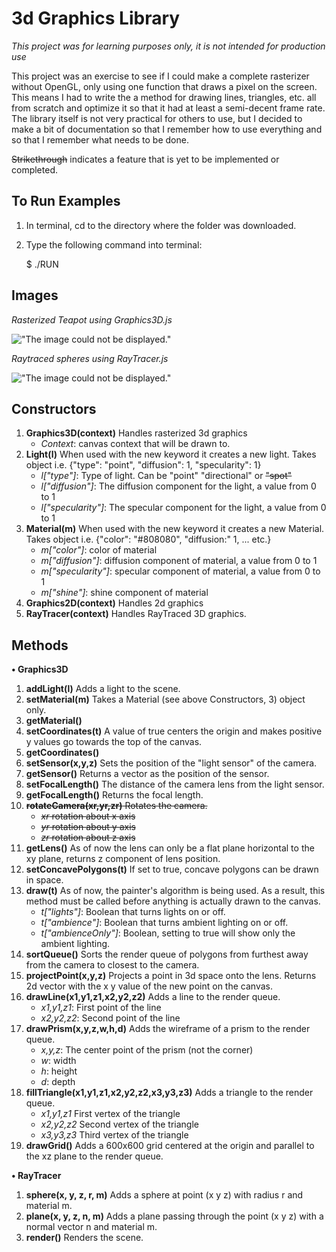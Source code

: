 3d Graphics Library
===================
*This project was for learning purposes only, it is not intended for production use*

This project was an exercise to see if I could make a complete rasterizer without OpenGL, only using one function that draws a pixel on the screen. This means I had to write the a method for drawing lines, triangles, etc. all from scratch and optimize it so that it had at least a semi-decent frame rate. The library itself is not very practical for others to use, but I decided to make a bit of documentation so that I remember how to use everything and so that I remember what needs to be done.

~~Strikethrough~~ indicates a feature that is yet to be implemented or completed. 

To Run Examples
---------------

1. In terminal, cd to the directory where the folder was downloaded.
2. Type the following command into terminal:

    $ ./RUN
 
Images
------

*Rasterized Teapot using Graphics3D.js*

!["The image could not be displayed."](https://raw.github.com/Wikiemol/Graphics-API/master/images/teapot.gif "Rasterized Teapot")

*Raytraced spheres using RayTracer.js*

!["The image could not be displayed."](https://raw.github.com/Wikiemol/Graphics-API/master/images/raytracer.gif "Raytraced Spheres")


Constructors
------------

1. **Graphics3D(context)** Handles rasterized 3d graphics
    - *Context*: canvas context that will be drawn to.
2. **Light(l)** When used with the new keyword it creates a new light. Takes object i.e. {"type": "point", "diffusion": 1, "specularity": 1}
    - *l["type"]*: Type of light. Can be "point" "directional" or ~~"spot"~~
    - *l["diffusion"]*: The diffusion component for the light, a value from 0 to 1
    - *l["specularity"]*: The specular component for the light, a value from 0 to 1
3. **Material(m)** When used with the new keyword it creates a new Material. Takes object i.e. {"color": "#808080", "diffusion:" 1, ... etc.}
    - *m["color"]*: color of material
    - *m["diffusion"]*: diffusion component of material, a value from 0 to 1
    - *m["specularity"]*: specular component of material, a value from 0 to 1
    - *m["shine"]*: shine component of material
4. **Graphics2D(context)** Handles 2d graphics
5. **RayTracer(context)** Handles RayTraced 3D graphics.

Methods 
-------

**• Graphics3D**

1. **addLight(l)** Adds a light to the scene.
2. **setMaterial(m)** Takes a Material (see above Constructors, 3) object only.
3. **getMaterial()**
4. **setCoordinates(t)** A value of true centers the origin and makes positive y values go towards the top of the canvas.
5. **getCoordinates()**
6. **setSensor(x,y,z)** Sets the position of the "light sensor" of the camera.
7. **getSensor()** Returns a vector as the position of the sensor.
8. **setFocalLength()** The distance of the camera lens from the light sensor.
9. **getFocalLength()** Returns the focal length.
10. ~~**rotateCamera(xr,yr,zr)** Rotates the camera.~~
    - ~~*xr* rotation about x axis~~
    - ~~*yr* rotation about y axis~~
    - ~~*zr* rotation about z axis~~
11. **getLens()** As of now the lens can only be a flat plane horizontal to the xy plane, returns z component of lens position.
12. **setConcavePolygons(t)** If set to true, concave polygons can be drawn in space.
13. **draw(t)** As of now, the painter's algorithm is being used. As a result, this method must be called before anything is actually drawn to the canvas.
    - *t["lights"]*: Boolean that turns lights on or off.
    - *t["ambience"]*: Boolean that turns ambient lighting on or off.
    - *t["ambienceOnly"]*: Boolean, setting to true will show only the ambient lighting.
14. **sortQueue()** Sorts the render queue of polygons from furthest away from the camera to closest to the camera.
15. **projectPoint(x,y,z)** Projects a point in 3d space onto the lens. Returns 2d vector with the x y value of the new point on the canvas. 
17. **drawLine(x1,y1,z1,x2,y2,z2)** Adds a line to the render queue.
    - *x1,y1,z1*: First point of the line
    - *x2,y2,z2*: Second point of the line
18. **drawPrism(x,y,z,w,h,d)** Adds the wireframe of a prism to the render queue.
    - *x,y,z*: The center point of the prism (not the corner)
    - *w*: width
    - *h*: height
    - *d*: depth
19. **fillTriangle(x1,y1,z1,x2,y2,z2,x3,y3,z3)** Adds a triangle to the render queue.
    - *x1,y1,z1* First vertex of the triangle
    - *x2,y2,z2* Second vertex of the triangle
    - *x3,y3,z3* Third vertex of the triangle
21. **drawGrid()** Adds a 600x600 grid centered at the origin and parallel to the xz plane to the render queue.

**• RayTracer**

1. **sphere(x, y, z, r, m)** Adds a sphere at point (x y z) with radius r and material m.
2. **plane(x, y, z, n, m)** Adds a plane passing through the point (x y z) with a normal vector n and material m.
3. **render()** Renders the scene.

